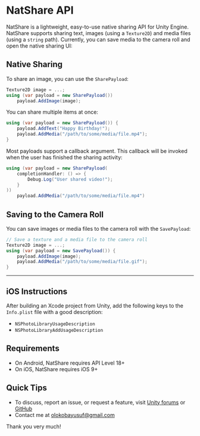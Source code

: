 # NatShare API
NatShare is a lightweight, easy-to-use native sharing API for Unity Engine. NatShare supports sharing text, images (using a `Texture2D`) and media files (using a `string` path). Currently, you can save media to the camera roll and open the native sharing UI:

## Native Sharing
To share an image, you can use the `SharePayload`:
```csharp
Texture2D image = ...;
using (var payload = new SharePayload())
    payload.AddImage(image);
```
You can share multiple items at once:
```csharp
using (var payload = new SharePayload()) {
    payload.AddText("Happy Birthday!");
    payload.AddMedia("/path/to/some/media/file.mp4");
}
```

Most payloads support a callback argument. This callback will be invoked when the user has finished the sharing activity:
```csharp
using (var payload = new SharePayload(
    completionHandler: () => {
        Debug.Log("User shared video!");
    }
))
    payload.AddMedia("/path/to/some/media/file.mp4")
```

## Saving to the Camera Roll
You can save images or media files to the camera roll with the `SavePayload`:
```csharp
// Save a texture and a media file to the camera roll
Texture2D image = ...;
using (var payload = new SavePayload()) {
    payload.AddImage(image);
    payload.AddMedia("/path/to/some/media/file.gif");
}
```

___

## iOS Instructions
After building an Xcode project from Unity, add the following keys to the `Info.plist` file with a good description:
- `NSPhotoLibraryUsageDescription`
- `NSPhotoLibraryAddUsageDescription`

## Requirements
- On Android, NatShare requires API Level 18+
- On iOS, NatShare requires iOS 9+

## Quick Tips
- To discuss, report an issue, or request a feature, visit [Unity forums](https://forum.unity.com/threads/natshare-free-sharing-api.527074/) or [GitHub](https://github.com/olokobayusuf/NatShare-API)
- Contact me at [olokobayusuf@gmail.com](mailto:olokobayusuf@gmail.com)

Thank you very much!